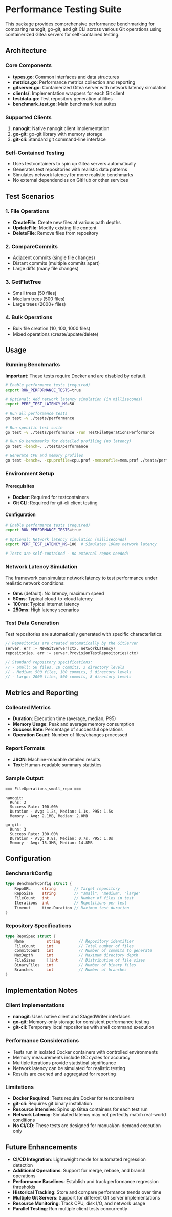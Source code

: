 # Performance Testing Suite

This package provides comprehensive performance benchmarking for comparing nanogit, go-git, and git CLI across various Git operations using containerized Gitea servers for self-contained testing.

## Architecture

### Core Components

- **types.go**: Common interfaces and data structures
- **metrics.go**: Performance metrics collection and reporting
- **gitserver.go**: Containerized Gitea server with network latency simulation
- **clients/**: Implementation wrappers for each Git client
- **testdata.go**: Test repository generation utilities
- **benchmark_test.go**: Main benchmark test suites

### Supported Clients

1. **nanogit**: Native nanogit client implementation
2. **go-git**: go-git library with memory storage
3. **git-cli**: Standard git command-line interface

### Self-Contained Testing

- Uses testcontainers to spin up Gitea servers automatically
- Generates test repositories with realistic data patterns
- Simulates network latency for more realistic benchmarks
- No external dependencies on GitHub or other services

## Test Scenarios

### 1. File Operations
- **CreateFile**: Create new files at various path depths
- **UpdateFile**: Modify existing file content
- **DeleteFile**: Remove files from repository

### 2. CompareCommits
- Adjacent commits (single file changes)
- Distant commits (multiple commits apart)
- Large diffs (many file changes)

### 3. GetFlatTree
- Small trees (50 files)
- Medium trees (500 files)  
- Large trees (2000+ files)

### 4. Bulk Operations
- Bulk file creation (10, 100, 1000 files)
- Mixed operations (create/update/delete)

## Usage

### Running Benchmarks

**Important**: These tests require Docker and are disabled by default.

```bash
# Enable performance tests (required)
export RUN_PERFORMANCE_TESTS=true

# Optional: Add network latency simulation (in milliseconds)
export PERF_TEST_LATENCY_MS=50

# Run all performance tests
go test -v ./tests/performance

# Run specific test suite
go test -v ./tests/performance -run TestFileOperationsPerformance

# Run Go benchmarks for detailed profiling (no latency)
go test -bench=. ./tests/performance

# Generate CPU and memory profiles
go test -bench=. -cpuprofile=cpu.prof -memprofile=mem.prof ./tests/performance
```

### Environment Setup

#### Prerequisites
- **Docker**: Required for testcontainers
- **Git CLI**: Required for git-cli client testing

#### Configuration
```bash
# Enable performance tests (required)
export RUN_PERFORMANCE_TESTS=true

# Optional: Network latency simulation (milliseconds)
export PERF_TEST_LATENCY_MS=100  # Simulates 100ms network latency

# Tests are self-contained - no external repos needed!
```

### Network Latency Simulation

The framework can simulate network latency to test performance under realistic network conditions:

- **0ms** (default): No latency, maximum speed
- **50ms**: Typical cloud-to-cloud latency
- **100ms**: Typical internet latency
- **250ms**: High latency scenarios

### Test Data Generation

Test repositories are automatically generated with specific characteristics:

```go
// Repositories are created automatically by the GitServer
server, err := NewGitServer(ctx, networkLatency)
repositories, err := server.ProvisionTestRepositories(ctx)

// Standard repository specifications:
// - Small: 50 files, 10 commits, 3 directory levels
// - Medium: 500 files, 100 commits, 5 directory levels  
// - Large: 2000 files, 500 commits, 8 directory levels
```

## Metrics and Reporting

### Collected Metrics

- **Duration**: Execution time (average, median, P95)
- **Memory Usage**: Peak and average memory consumption
- **Success Rate**: Percentage of successful operations
- **Operation Count**: Number of files/changes processed

### Report Formats

- **JSON**: Machine-readable detailed results
- **Text**: Human-readable summary statistics

### Sample Output

```
=== FileOperations_small_repo ===

nanogit:
  Runs: 3
  Success Rate: 100.00%
  Duration - Avg: 1.2s, Median: 1.1s, P95: 1.5s
  Memory - Avg: 2.1MB, Median: 2.0MB

go-git:
  Runs: 3
  Success Rate: 100.00%
  Duration - Avg: 0.8s, Median: 0.7s, P95: 1.0s
  Memory - Avg: 15.3MB, Median: 14.8MB
```

## Configuration

### BenchmarkConfig

```go
type BenchmarkConfig struct {
    RepoURL     string        // Target repository
    RepoSize    string        // "small", "medium", "large"
    FileCount   int           // Number of files in test
    Iterations  int           // Repetitions per test
    Timeout     time.Duration // Maximum test duration
}
```

### Repository Specifications

```go
type RepoSpec struct {
    Name          string        // Repository identifier
    FileCount     int           // Total number of files
    CommitCount   int           // Number of commits to generate
    MaxDepth      int           // Maximum directory depth
    FileSizes     []int         // Distribution of file sizes
    BinaryFiles   int           // Number of binary files
    Branches      int           // Number of branches
}
```

## Implementation Notes

### Client Implementations

- **nanogit**: Uses native client and StagedWriter interfaces
- **go-git**: Memory-only storage for consistent performance testing
- **git-cli**: Temporary local repositories with shell command execution

### Performance Considerations

- Tests run in isolated Docker containers with controlled environments
- Memory measurements include GC cycles for accuracy
- Multiple iterations provide statistical significance
- Network latency can be simulated for realistic testing
- Results are cached and aggregated for reporting

### Limitations

- **Docker Required**: Tests require Docker for testcontainers
- **git-cli**: Requires git binary installation
- **Resource Intensive**: Spins up Gitea containers for each test run
- **Network Latency**: Simulated latency may not perfectly match real-world conditions
- **No CI/CD**: These tests are designed for manual/on-demand execution only

## Future Enhancements

- **CI/CD Integration**: Lightweight mode for automated regression detection
- **Additional Operations**: Support for merge, rebase, and branch operations
- **Performance Baselines**: Establish and track performance regression thresholds
- **Historical Tracking**: Store and compare performance trends over time
- **Multiple Git Servers**: Support for different Git server implementations
- **Resource Monitoring**: Track CPU, disk I/O, and network usage
- **Parallel Testing**: Run multiple client tests concurrently